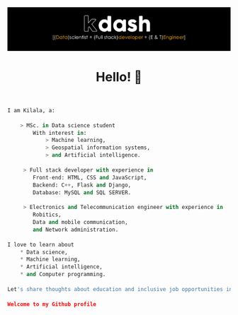 <div align="center">
    <img src ="https://github.com/kdaxh/My-Portfolio/blob/b19398c76697ea24073451cc80559836ee2cb238/kd-v1.png" />
    
    
</div>

<h1 align='center'> Hello! 👋</h1> 

<br>

```python
I am Kilala, a:

    > MSc. in Data science student 
        With interest in: 
            > Machine learning,
            > Geospatial information systems, 
            > and Artificial intelligence.
          
     > Full stack developer with experience in
        Front-end: HTML, CSS and JavaScript,
        Backend: C++, Flask and Django,
        Database: MySQL and SQL SERVER.
        
     > Electronics and Telecommunication engineer with experience in 
        Robitics,
        Data and mobile communication, 
        and Network administration.

I love to learn about 
    * Data science, 
    * Machine learning, 
    * Artificial intelligence,
    * and Computer programming. 

Let's share thoughts about education and inclusive job opportunities in tech!

Welcome to my Github profile
